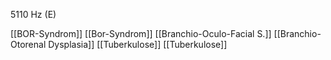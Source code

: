5110 Hz (E)

[[BOR-Syndrom]]
[[Bor-Syndrom]]
[[Branchio-Oculo-Facial S.]]
[[Branchio-Otorenal Dysplasia]]
[[Tuberkulose]]
[[Tuberkulose]]